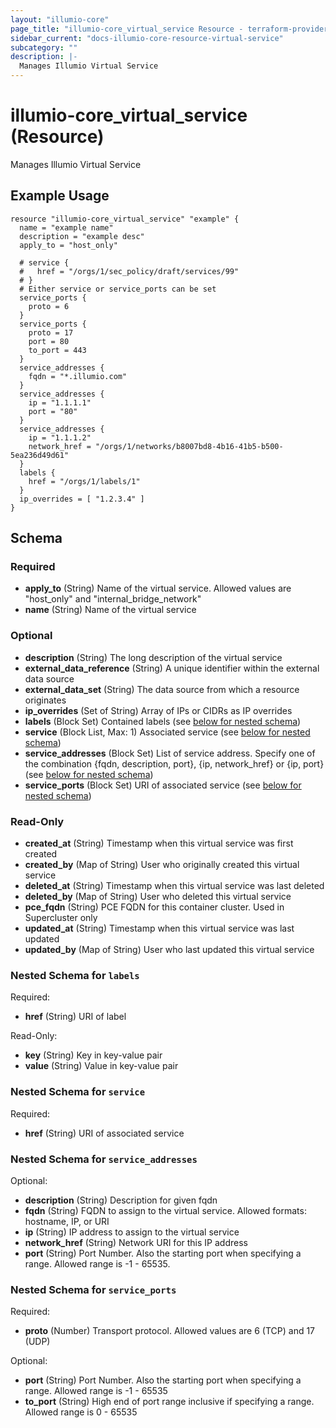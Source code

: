 ```yaml
---
layout: "illumio-core"
page_title: "illumio-core_virtual_service Resource - terraform-provider-illumio-core"
sidebar_current: "docs-illumio-core-resource-virtual-service"
subcategory: ""
description: |-
  Manages Illumio Virtual Service
---
```


# illumio-core_virtual_service (Resource)

Manages Illumio Virtual Service

Example Usage
------------

```hcl
resource "illumio-core_virtual_service" "example" {
  name = "example name"
  description = "example desc"
  apply_to = "host_only"
  
  # service {
  #   href = "/orgs/1/sec_policy/draft/services/99"
  # }
  # Either service or service_ports can be set
  service_ports {
    proto = 6
  }
  service_ports {
    proto = 17
    port = 80
    to_port = 443
  }
  service_addresses {
    fqdn = "*.illumio.com"
  }
  service_addresses {
    ip = "1.1.1.1"
    port = "80"
  }
  service_addresses {
    ip = "1.1.1.2"
    network_href = "/orgs/1/networks/b8007bd8-4b16-41b5-b500-5ea236d49d61"
  }
  labels {
    href = "/orgs/1/labels/1"
  }
  ip_overrides = [ "1.2.3.4" ]
}

```

## Schema

### Required

- **apply_to** (String) Name of the virtual service. Allowed values are "host_only" and "internal_bridge_network"
- **name** (String) Name of the virtual service

### Optional

- **description** (String) The long description of the virtual service
- **external_data_reference** (String) A unique identifier within the external data source
- **external_data_set** (String) The data source from which a resource originates
- **ip_overrides** (Set of String) Array of IPs or CIDRs as IP overrides
- **labels** (Block Set) Contained labels (see [below for nested schema](#nestedblock--labels))
- **service** (Block List, Max: 1) Associated service (see [below for nested schema](#nestedblock--service))
- **service_addresses** (Block Set) List of service address. Specify one of the combination {fqdn, description, port}, {ip, network_href} or {ip, port} (see [below for nested schema](#nestedblock--service_addresses))
- **service_ports** (Block Set) URI of associated service (see [below for nested schema](#nestedblock--service_ports))

### Read-Only

- **created_at** (String) Timestamp when this virtual service was first created
- **created_by** (Map of String) User who originally created this virtual service
- **deleted_at** (String) Timestamp when this virtual service was last deleted
- **deleted_by** (Map of String) User who deleted this virtual service
- **pce_fqdn** (String) PCE FQDN for this container cluster. Used in Supercluster only
- **updated_at** (String) Timestamp when this virtual service was last updated
- **updated_by** (Map of String) User who last updated this virtual service

<a id="nestedblock--labels"></a>
### Nested Schema for `labels`

Required:

- **href** (String) URI of label

Read-Only:

- **key** (String) Key in key-value pair
- **value** (String) Value in key-value pair


<a id="nestedblock--service"></a>
### Nested Schema for `service`

Required:

- **href** (String) URI of associated service


<a id="nestedblock--service_addresses"></a>
### Nested Schema for `service_addresses`

Optional:

- **description** (String) Description for given fqdn
- **fqdn** (String) FQDN to assign to the virtual service.  Allowed formats: hostname, IP, or URI
- **ip** (String) IP address to assign to the virtual service
- **network_href** (String) Network URI for this IP address
- **port** (String) Port Number. Also the starting port when specifying a range. Allowed range is -1 - 65535.


<a id="nestedblock--service_ports"></a>
### Nested Schema for `service_ports`

Required:

- **proto** (Number) Transport protocol. Allowed values are 6 (TCP) and 17 (UDP)

Optional:

- **port** (String) Port Number. Also the starting port when specifying a range. Allowed range is -1 - 65535
- **to_port** (String) High end of port range inclusive if specifying a range. Allowed range is 0 - 65535